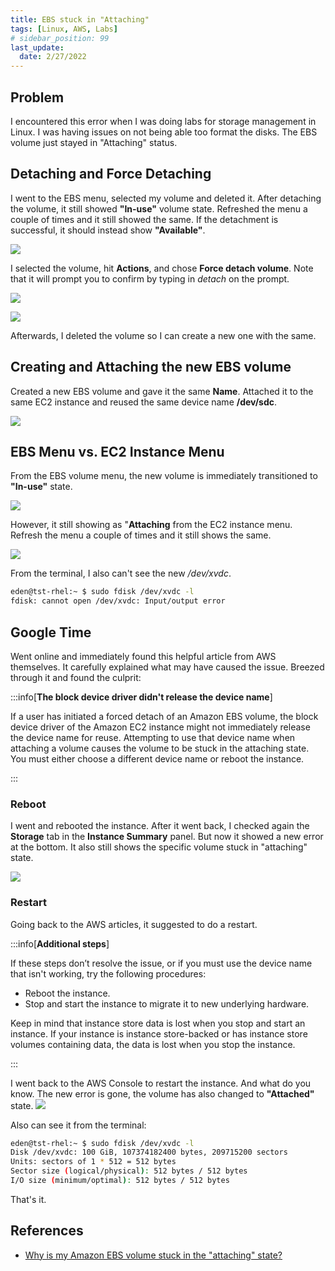 ```yaml
---
title: EBS stuck in "Attaching"
tags: [Linux, AWS, Labs]
# sidebar_position: 99
last_update:
  date: 2/27/2022
---
```




## Problem


I encountered this error when I was doing labs for storage management in Linux. I was having issues on not being able too format the disks. The EBS volume just stayed in "Attaching" status.

## Detaching and Force Detaching

I went to the EBS menu, selected my volume and deleted it. After detaching the volume, it still showed **"In-use"** volume state. Refreshed the menu a couple of times and it still showed the same. If the detachment is successful, it should instead show **"Available"**.

![](/img/docs/ebs-volume-stuck-in-attaching.png)

I selected the volume, hit **Actions**, and chose **Force detach volume**.
Note that it will prompt you to confirm by typing in *detach* on the prompt.

![](/img/docs/ebs-volume-force-detach.png)

![](/img/docs/ebs-volume-force-detach-2.png)

Afterwards, I deleted the volume so I can create a new one with the same.


## Creating and Attaching the new EBS volume

Created a new EBS volume and gave it the same **Name**. Attached it to the same EC2 instance and reused the same device name **/dev/sdc**.

![](/img/docs/ebs-volume-new.png)


## EBS Menu vs. EC2 Instance Menu

From the EBS volume menu, the new volume is immediately transitioned to **"In-use"** state.

![](/img/docs/eb2-volume-new-stuck.png)

However, it still showing as "**Attaching** from the EC2 instance menu. Refresh the menu a couple of times and it still shows the same.

![](/img/docs/eb2-volume-new-stuck-2.png)

From the terminal, I also can't see the new */dev/xvdc*.
```bash
eden@tst-rhel:~ $ sudo fdisk /dev/xvdc -l
fdisk: cannot open /dev/xvdc: Input/output error
```

## Google Time

Went online and immediately found this helpful article from AWS themselves. It carefully explained what may have caused the issue. Breezed through it and found the culprit:

:::info[**The block device driver didn't release the device name**]

If a user has initiated a forced detach of an Amazon EBS volume, the block device driver of the Amazon EC2 instance might not immediately release the device name for reuse. Attempting to use that device name when attaching a volume causes the volume to be stuck in the attaching state. You must either choose a different device name or reboot the instance.

:::

### Reboot

I went and rebooted the instance. After it went back, I checked again the **Storage** tab in the **Instance Summary** panel. But now it showed a new error at the bottom. It also still shows the specific volume stuck in "attaching" state.


![](/img/docs/ebs-volume-rebooted-ec2.png)


### Restart

Going back to the AWS articles, it suggested to do a restart.

:::info[**Additional steps**]

If these steps don’t resolve the issue, or if you must use the device name that isn't working, try the following procedures:
- Reboot the instance.
- Stop and start the instance to migrate it to new underlying hardware. 

Keep in mind that instance store data is lost when you stop and start an instance. If your instance is instance store-backed or has instance store volumes containing data, the data is lost when you stop the instance.

:::

I went back to the AWS Console to restart the instance. And what do you know. The new error is gone, the volume has also changed to **"Attached"** state.
![](/img/docs/ebs-volume-not-stuck.png)

Also can see it from the terminal:

```bash
eden@tst-rhel:~ $ sudo fdisk /dev/xvdc -l
Disk /dev/xvdc: 100 GiB, 107374182400 bytes, 209715200 sectors
Units: sectors of 1 * 512 = 512 bytes
Sector size (logical/physical): 512 bytes / 512 bytes
I/O size (minimum/optimal): 512 bytes / 512 bytes
```

That's it.


## References

- [Why is my Amazon EBS volume stuck in the "attaching" state?](https://aws.amazon.com/premiumsupport/knowledge-center/ebs-stuck-attaching/)



